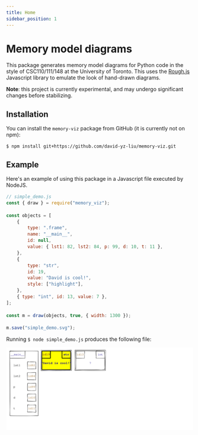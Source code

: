```yaml
---
title: Home
sidebar_position: 1
---
```


# Memory model diagrams

This package generates memory model diagrams for Python code in the style of CSC110/111/148 at the University of Toronto.
This uses the [Rough.js](https://roughjs.com/) Javascript library to emulate the look of hand-drawn diagrams.

**Note**: this project is currently experimental, and may undergo significant changes before stabilizing.

## Installation

You can install the `memory-viz` package from GitHub (it is currently not on npm):

```console
$ npm install git+https://github.com/david-yz-liu/memory-viz.git
```

## Example

Here's an example of using this package in a Javascript file executed by NodeJS.

```javascript
// simple_demo.js
const { draw } = require("memory_viz");

const objects = [
    {
        type: ".frame",
        name: "__main__",
        id: null,
        value: { lst1: 82, lst2: 84, p: 99, d: 10, t: 11 },
    },
    {
        type: "str",
        id: 19,
        value: "David is cool!",
        style: ["highlight"],
    },
    { type: "int", id: 13, value: 7 },
];

const m = draw(objects, true, { width: 1300 });

m.save("simple_demo.svg");
```

Running `$ node simple_demo.js` produces the following file:

![Diagram generated for simple_demo.js file.](images/simple_demo.svg)
